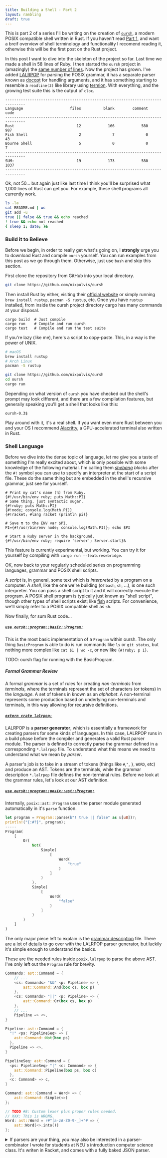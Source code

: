 ```yaml
---
title: Building a Shell - Part 2
layout: rambling
draft: true
---
```


This is part 2 of a series I'll be writing on the creation of [`oursh`][oursh],
a modern POSIX compatible shell written in Rust. If you haven't read [Part
1][part1], and want a breif overview of shell terminology and functionality I
recomend reading it, otherwise this will be the first post on the Rust project.

In this post I want to dive into the skeleton of the project so far.  Last time
we made a shell in 58 lines of Ruby. I then started the `oursh` project in
(amazingly) the [same number of lines][a7142d8]. Now the project has grown.
I've added [LALRPOP][lalrpop] for parsing the POSIX grammar, it has a separate
parser known as [docopt][docopt] for handling arguments, and it has something
starting to resemble a `readline(3)` like library using [termion][termion]. With
everything, and the growing test suite this is the output of `cloc`.

```
-------------------------------------------------------------------------------
Language                     files          blank        comment           code
-------------------------------------------------------------------------------
Rust                            12            166            580            987
Fish Shell                       2              7              0             43
Bourne Shell                     5              0              0              7
-------------------------------------------------------------------------------
SUM:                            19            173            580           1037
-------------------------------------------------------------------------------
```

Ok, not 50... but again just like last time I think you'll be surprised what
1,000 lines of Rust can get you. For example, these shell programs all
currently work.

```sh
ls -la
cat README.md | wc
git add -u
true || false && true && echo reached
! true && echo not reached
{ sleep 1; date; }&
```

### Build it to Believe

Before we begin, in order to really get what's going on, I **strongly** urge
you to download Rust and compile `oursh` yourself. You can run examples from
this post as we go through them. Otherwise, just use `bash` and skip this
section.

First clone the repository from GitHub into your local directory.

```sh
git clone https://github.com/nixpulvis/oursh
```

Then install Rust by either, visiting their [official website][rust] or simply
running `brew install rustup`, `pacman -S rustup`, etc. Once you have
`rustup` installed, from inside the oursh project directory cargo has many
commands at your disposal.

```unix
cargo build  # Just compile
cargo run    # Compile and run oursh
cargo test   # Compile and run the test suite
```

If you're lazy (like me), here's a script to copy-paste. This, in a way is the
power of UNIX.

```sh
# macOS
brew install rustup
# Arch Linux
pacman -S rustup

git clone https://github.com/nixpulvis/oursh
cd oursh
cargo run
```

Depending on what version of `oursh` you have checked out the shell's prompt
may look different, and there are a few compilation features, but generally
speaking you'll get a shell that looks like this:

```
oursh-0.3$
```

Play around with it, it's a real shell. If you want even more Rust between you
and your OS I recommend [Alacritty][alacritty], a GPU-accelerated terminal
also written in Rust.


### Shell Language

Before we dive into the dense topic of language, let me give you a taste of
something I'm really excited about, which is only possible with some knowledge
of the following material. I'm calling them _[shebang][shebang] blocks_ after
the `#!` symbol you can use to specify an interpreter at the start of a script
file. These do the same thing but are embedded in the shell's recursive
grammar, just see for yourself.

```
# Print my cat's name (π) from Ruby.
{#!/usr/bin/env ruby; puts Math::PI}
# Same thing, just syntactic sugar.
{#!ruby; puts Math::PI}
{#!node; console.log(Math.PI)}
{#!racket; #lang racket (println pi)}

# Save π to the ENV var $PI.
PI={#!/usr/bin/env node; console.log(Math.PI)}; echo $PI

# Start a Ruby server in the background.
{#!/usr/bin/env ruby; require 'server'; Server.start}&
```

This feature is currently experimental, but working. You can try it for
yourself by compiling with `cargo run --features=bridge`.

OK, now back to your regularly scheduled series on programming languages,
grammar and POSIX shell scripts.

A _script_ is, in general, some text which is _interpreted_ by a program on a
computer. A _shell_, like the one we're building (or `bash`, `sh`, ...), is one
such interpreter. You can pass a shell script to it and it will correctly
execute the program. A POSIX shell program is typically just known as "shell
script", though other types of shell scripts exist; like [fish][fish] scripts.
For convenience, we'll simply refer to a POSIX compatible shell as `sh`.

Now finally, for sum Rust code...

##### [`use oursh::program::basic::Program;`][basic::Program]

This is the most basic implementation of a `Program` within oursh. The only
thing `BasicProgram` is able to do is run commands like `ls` or `git status`,
but nothing more complex like `cat $1 | wc -c`, or new like `{#!ruby; p 1}`.

TODO: oursh flag for running with the BasicProgram.


##### Formal Grammar Review

A formal _grammar_ is a set of rules for creating _non-terminals_ from
_terminals_, where the terminals represent the set of characters (or tokens) in
the _language_. A set of tokens in known as an _alphabet_. A non-terminal
represents some production based on underlying non-terminals and terminals, in
this way allowing for recursive definitions.

##### [`extern crate lalrpop;`][lalrpop]

LALRPOP is a **parser generator**, which is essentially a framework for
creating parsers for some kinds of languages. In this case, LALRPOP runs in a
build phase before the compiler and generates a valid Rust parser module. The
parser is defined to correctly parse the grammar defined in a corresponding
`*.lalrpop` file. To understand what this means we need to understand what we
mean by _parser_.

A parser's job is to take in a stream of tokens (things like `#`,`"`, `}`,
`WORD`, etc) and produce an AST. Tokens are the terminals, while the grammar
description `*.lalrpop` file defines the non-terminal rules. Before we look
at the grammar rules, let's look at our AST definition.

##### [`use oursh::program::posix::ast::Program;`][posix::ast::Program]

Internally, `posix::ast::Program` uses the parser module generated
automatically in it's `parse` function.

```rs
let program = Program::parse(b"! true || false" as &[u8])?;
println!("{:#?}", program);
-----
Program(
    [
        Or(
            Not(
                Simple(
                    [
                        Word(
                            "true"
                        )
                    ]
                )
            ),
            Simple(
                [
                    Word(
                        "false"
                    )
                ]
            )
        )
    ]
)
```

The only major piece left to explain is the [grammar
description][posix.lalrpop] file. There [are][lalrpop-full-expr] a
[lot][lalrpop-lexer] of [details][lalrpop-macros] to go over with
the LALRPOP parser generator, but luckily it's simple enough to understand the
basics.

These are the needed rules inside `posix.lalrpop` to parse the above AST. I've
only left out the `Program` rule for brevity.

```rs
Commands: ast::Command = {
    // ...
    <cs: Commands> "&&" <p: Pipeline> => {
        ast::Command::And(box cs, box p)
    },
    <cs: Commands> "||" <p: Pipeline> => {
        ast::Command::Or(box cs, box p)
    },
    // ...
    Pipeline => <>,
}
```

```rs
Pipeline: ast::Command = {
  "!" <ps: PipelineSeq> => {
    ast::Command::Not(box ps)
  },
  Pipeline => <>,
}

PipelineSeq: ast::Command = {
  <ps: PipelineSeq> "|" <c: Command> => {
    ast::Command::Pipeline(box ps, box c)
  },
  <c: Command> => c,
}

Command: ast::Command = Word+ => {
    ast::Command::Simple(<>)
};

// TODO #8: Custom lexer plus proper rules needed.
// XXX: This is WRONG.
Word: ast::Word = r#"[a-zA-Z0-9-_]+"# => {
    ast::Word(<>.into())
};
```








<details>
  <summary>
    If parsers are your thing, you may also be interested in a
    parser-combinator I wrote for students at NEU's introduction computer
    science class. It's writen in Racket, and comes with a fully baked JSON
    parser.
  </summary>
  <p>
    <a href="https://github.com/nixpulvis/parser-combinator">
      <code>(require parser-combinator/json)</code>
    </a>
  </p>
  <p>
    TODO
  </p>
</details>


```


















```

### `extern crate termion;`
##### Cursors
##### History
##### Completion

### Testing
##### Unit Tests
##### Integration Tests

### Next Steps
- Custom LALRPOP Lexer
- Proper job runtime, with status, backgrounding, and chained pipes
- Variables, functions, and the program environments

[a7142d8]:       https://github.com/nixpulvis/oursh/commit/a7142d8
[alacritty]:     https://github.com/jwilm/alacritty
[docopt]:        http://docopt.org/
[explainshell]:  https://explainshell.com
[fish]:          https://fishshell.com
[oursh]:         https://nixpulvis.com/oursh/oursh
[part1]:         2018-07-11-building-a-shell-part-1
[rust]:          https://www.rust-lang.org/en-US
[shebang]:       https://en.wikipedia.org/wiki/Shebang_(Unix)
[termion]:       https://gitlab.redox-os.org/redox-os/termion

[lalrpop-full-expr]: http://lalrpop.github.io/lalrpop/tutorial/005_full_expressions.html
[lalrpop-lexer]:     http://lalrpop.github.io/lalrpop/tutorial/004_controlling_lexer.html
[lalrpop-macros]:    http://lalrpop.github.io/lalrpop/tutorial/007_macros.html
[posix.lalrpop]:     https://github.com/nixpulvis/oursh/blob/master/src/program/posix.lalrpop

[basic::Program]:      https://nixpulvis.com/oursh/oursh/program/basic/struct.Program
[posix::ast::Program]: https://nixpulvis.com/oursh/oursh/program/posix/ast/struct.Program
[lalrpop]:             https://docs.rs/lalrpop/0.16.0/lalrpop
